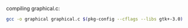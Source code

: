 compiling graphical.c:  
```bash
gcc -o graphical graphical.c $(pkg-config --cflags --libs gtk+-3.0)
```
